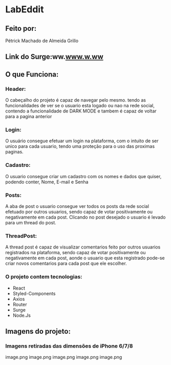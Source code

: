# LabEddit

## Feito por:
Pétrick Machado de Almeida Grillo

## Link do Surge:ww.www.w.ww

## O que Funciona:
### Header:
O cabeçalho do projeto é capaz de navegar pelo mesmo. tendo as funcionalidades de ver se o usuario esta logado ou nao na rede social, contendo a funcionalidade de DARK MODE e tambem é capaz de voltar para a pagina anterior

### Login: 
O usuário consegue efetuar um login na plataforma, com o intuito de ser unico para cada usuario, tendo uma proteção para o uso das proximas paginas.
### Cadastro: 
O usuario consegue criar um cadastro com os nomes e dados que quiser, podendo conter, Nome, E-mail e Senha
### Posts: 
A aba de post o usuario consegue ver todos os posts da rede social efetuado por outros usuarios, sendo capaz de votar positivamente ou negativamente em cada post. Clicando no post desejado o usuario é levado para um thread do post.
### ThreadPost:
A thread post é capaz de visualizar comentarios feito por outros usuarios registrados na plataforma, sendo capaz de votar positivamente ou negativamente em cada post, aonde o usuario que esta registrado pode-se criar novos comentarios para cada post que ele escolher.

### O projeto contem tecnologias:
- React
- Styled-Components
- Axios
- Router
- Surge
- Node.Js

## Imagens do projeto:
### Imagens retiradas das dimensões de iPhone 6/7/8

image.png
image.png
image.png
image.png
image.png